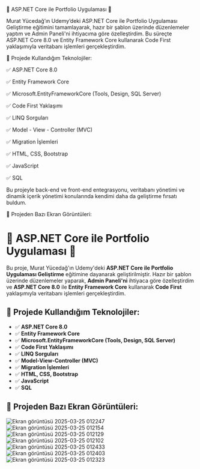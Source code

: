 🚀 ASP.NET Core ile Portfolio Uygulaması 🚀

Murat Yücedağ’ın Udemy’deki ASP.NET Core ile Portfolio Uygulaması Geliştirme eğitimini tamamlayarak, hazır bir şablon üzerinde düzenlemeler yaptım ve Admin Paneli'ni ihtiyacıma göre özelleştirdim. Bu süreçte ASP.NET Core 8.0 ve Entity Framework Core kullanarak Code First yaklaşımıyla veritabanı işlemleri gerçekleştirdim.


📌 Projede Kullandığım Teknolojiler:

 ✅ ASP.NET Core 8.0
 
 ✅ Entity Framework Core
 
 ✅ Microsoft.EntityFrameworkCore (Tools, Design, SQL Server)
 
 ✅ Code First Yaklaşımı
 
 ✅ LINQ Sorguları
 
 ✅ Model - View - Controller (MVC)
 
 ✅ Migration İşlemleri
 
 ✅ HTML, CSS, Bootstrap
 
 ✅ JavaScript
 
 ✅ SQL
 
Bu projeyle back-end ve front-end entegrasyonu, veritabanı yönetimi ve dinamik içerik yönetimi konularında kendimi daha da geliştirme fırsatı buldum.




📸 Projeden Bazı Ekran Görüntüleri: 

# 🚀 ASP.NET Core ile Portfolio Uygulaması 🚀

Bu proje, Murat Yücedağ'ın Udemy'deki **ASP.NET Core ile Portfolio Uygulaması Geliştirme** eğitimine dayanarak geliştirilmiştir. Hazır bir şablon üzerinde düzenlemeler yaparak, **Admin Paneli'ni** ihtiyaca göre özelleştirdim ve **ASP.NET Core 8.0** ile **Entity Framework Core** kullanarak **Code First** yaklaşımıyla veritabanı işlemleri gerçekleştirdim.

## 📌 Projede Kullandığım Teknolojiler:

- ✅ **ASP.NET Core 8.0**
- ✅ **Entity Framework Core**
- ✅ **Microsoft.EntityFrameworkCore (Tools, Design, SQL Server)**
- ✅ **Code First Yaklaşımı**
- ✅ **LINQ Sorguları**
- ✅ **Model-View-Controller (MVC)**
- ✅ **Migration İşlemleri**
- ✅ **HTML, CSS, Bootstrap**
- ✅ **JavaScript**
- ✅ **SQL**

## 📸 Projeden Bazı Ekran Görüntüleri:


![Ekran görüntüsü 2025-03-25 012247](https://github.com/user-attachments/assets/a9d79c62-8059-45ee-aaa6-c7ba7f13a71b)
![Ekran görüntüsü 2025-03-25 012154](https://github.com/user-attachments/assets/d626b5ba-b63f-4ccf-a8a8-665115af8cd1)
![Ekran görüntüsü 2025-03-25 012129](https://github.com/user-attachments/assets/cacaaf03-072c-4768-a1b7-90f15591ad52)
![Ekran görüntüsü 2025-03-25 012102](https://github.com/user-attachments/assets/9ed8fad0-f01a-44cd-a0ae-8d9603eed630)
![Ekran görüntüsü 2025-03-25 012433](https://github.com/user-attachments/assets/00c739fb-5b76-4fb7-af04-a39d2197c5f3)
![Ekran görüntüsü 2025-03-25 012403](https://github.com/user-attachments/assets/f686af7d-d9a5-44c3-9bb1-a1d471b3a862)
![Ekran görüntüsü 2025-03-25 012323](https://github.com/user-attachments/assets/c556db36-fb2a-4a6c-b115-20cf09e14442)
